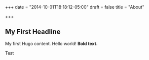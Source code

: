 +++
date = "2014-10-01T18:18:12-05:00"
draft = false
title = "About"

+++

## My First Headline

My first Hugo content. Hello world! **Bold text.**

Test